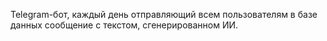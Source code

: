 Telegram-бот, каждый день отправляющий всем пользователям в базе данных сообщение с текстом, сгенерированном ИИ.
